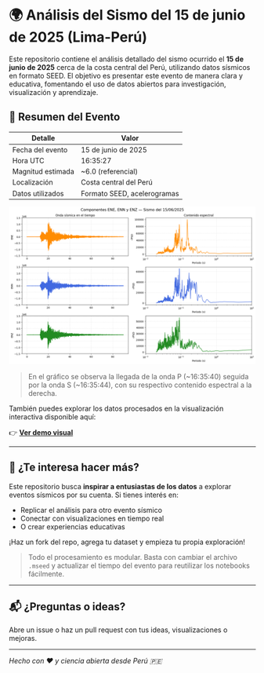 # 🌍 Análisis del Sismo del 15 de junio de 2025 (Lima-Perú)

Este repositorio contiene el análisis detallado del sismo ocurrido el **15 de junio de 2025** cerca de la costa central del Perú, utilizando datos sísmicos en formato SEED. El objetivo es presentar este evento de manera clara y educativa, fomentando el uso de datos abiertos para investigación, visualización y aprendizaje.

## 📌 Resumen del Evento

| Detalle               | Valor                          |
|-----------------------|--------------------------------|
| Fecha del evento      | 15 de junio de 2025            |
| Hora UTC              | 16:35:27                       |
| Magnitud estimada     | ~6.0 (referencial)             |
| Localización          | Costa central del Perú         |
| Datos utilizados      | Formato SEED, acelerogramas    |


![Componentes del sismo](figs/componentes_ene_enn_enz.png)

> En el gráfico se observa la llegada de la onda P (~16:35:40) seguida por la onda S (~16:35:44), con su respectivo contenido espectral a la derecha.

También puedes explorar los datos procesados en la visualización interactiva disponible aquí:  

👉 **[Ver demo visual](https://tu-sitio.github.io)**

---

## 🚀 ¿Te interesa hacer más?

Este repositorio busca **inspirar a entusiastas de los datos** a explorar eventos sísmicos por su cuenta. Si tienes interés en:

- Replicar el análisis para otro evento sísmico
- Conectar con visualizaciones en tiempo real
- O crear experiencias educativas

¡Haz un fork del repo, agrega tu dataset y empieza tu propia exploración!

> Todo el procesamiento es modular. Basta con cambiar el archivo `.mseed` y actualizar el tiempo del evento para reutilizar los notebooks fácilmente.

---

## 📬 ¿Preguntas o ideas?

Abre un issue o haz un pull request con tus ideas, visualizaciones o mejoras.

---

*Hecho con ❤️ y ciencia abierta desde Perú 🇵🇪*